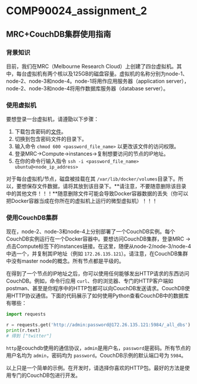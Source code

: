 # COMP90024_assignment_2

## MRC+CouchDB集群使用指南

### 背景知识

目前，我们在MRC（Melbourne Research Cloud）上创建了四台虚拟机。其中，每台虚拟机有两个核以及125GB的磁盘容量。虚拟机的名称分别为node-1、node-2、node-3和node-4。node-1将用作应用服务器（application server），node-2、node-3和node-4将用作数据库服务器（database server）。

### 使用虚拟机

要想登录一台虚拟机，请遵勖以下步骤：

1. 下载包含密码的[文件](./cloud_key.pem)。
2. 切换到包含密码文件的目录下。
3. 输入命令 `chmod 600 <password_file_name>` 以更改该文件的访问权限。
4. 登录MRC->Compute->instances->复制想要访问的节点的IP地址。
5. 在你的命令行输入指令 `ssh -i <password_file_name> ubuntu@<node_ip_address>`

对于每台虚拟机/节点，磁盘被挂载在其 `/var/lib/docker/volumes`目录下。所以，要想保存文件数据，请将其放到该目录下。**请注意，不要随意删除该目录中的其他文件！！！**随意删除文件可能会导致Docker容器数据的丢失（你可以把Docker容器当成在你所在的虚拟机上运行的微型虚拟机）！！！

### 使用CouchDB集群

现在，node-2、node-3和node-4上分别部署了一个CouchDB实例。每个CouchDB实例运行在一个Docker容器中。要想访问CouchDB集群，登录MRC -> 点击Compute标签下的instances链接。在这里，随便从node-2/node-3/node-4中选一个，并复制其IP地址（例如 `172.26.135.121`）。请注意，在CouchDB集群中没有master node的概念。所有节点都是平级的。

在得到了一个节点的IP地址之后，你可以使用任何能够发出HTTP请求的东西访问CouchDB。例如，命令行应用 `curl`、你的浏览器、专门的HTTP客户端如postman、甚至是你程序中的HTTP包都可以向CouchDB发送请求。CouchDB使用HTTP协议通信。下面的代码展示了如何使用Python查看CouchDB中的数据库有哪些：

```python
import requests

r = requests.get('http://admin:password@172.26.135.121:5984/_all_dbs') 
print(r.text)
# 得到 ["twitter"]
```

`http`是couchdb使用的通信协议，`admin`是用户名，`password`是密码。所有节点的用户名均为 `admin`，密码均为 `password`。CouchDB示例的默认端口号为 `5984`。

以上只是一个简单的示例。在开发时，请选择你喜欢的HTTP包。最好的方法是使用专门的CouchDB包进行开发。
